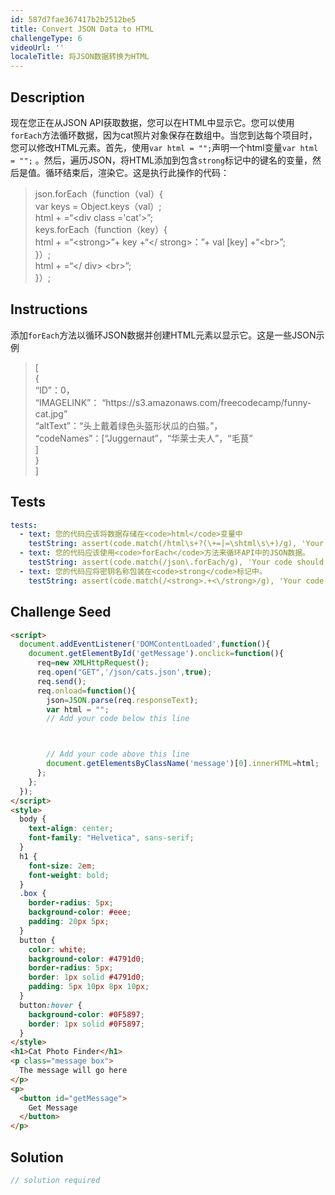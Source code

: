 ```yaml
---
id: 587d7fae367417b2b2512be5
title: Convert JSON Data to HTML
challengeType: 6
videoUrl: ''
localeTitle: 将JSON数据转换为HTML
---
```


## Description
<section id="description">现在您正在从JSON API获取数据，您可以在HTML中显示它。您可以使用<code>forEach</code>方法循环数据，因为cat照片对象保存在数组中。当您到达每个项目时，您可以修改HTML元素。首先，使用<code>var html = &quot;&quot;;</code>声明一个html变量<code>var html = &quot;&quot;;</code> 。然后，遍历JSON，将HTML添加到包含<code>strong</code>标记中的键名的变量，然后是值。循环结束后，渲染它。这是执行此操作的代码： <blockquote> json.forEach（function（val）{ <br> var keys = Object.keys（val）; <br> html + =“&lt;div class =&#39;cat&#39;&gt;”; <br> keys.forEach（function（key）{ <br> html + =“&lt;strong&gt;”+ key +“&lt;/ strong&gt;：”+ val [key] +“&lt;br&gt;”; <br> }）; <br> html + =“&lt;/ div&gt; &lt;br&gt;”; <br> }）; </blockquote></section>

## Instructions
<section id="instructions">添加<code>forEach</code>方法以循环JSON数据并创建HTML元素以显示它。这是一些JSON示例<blockquote> [ <br> { <br> “ID”：0， <br> “IMAGELINK”： “https://s3.amazonaws.com/freecodecamp/funny-cat.jpg” <br> “altText”：“头上戴着绿色头盔形状瓜的白猫。”， <br> “codeNames”：[“Juggernaut”，“华莱士夫人”，“毛茛” <br> ] <br> } <br> ] </blockquote></section>

## Tests
<section id='tests'>

```yml
tests:
  - text: 您的代码应该将数据存储在<code>html</code>变量中
    testString: assert(code.match(/html\s+?(\+=|=\shtml\s\+)/g), 'Your code should store the data in the <code>html</code> variable');
  - text: 您的代码应该使用<code>forEach</code>方法来循环API中的JSON数据。
    testString: assert(code.match(/json\.forEach/g), 'Your code should use a <code>forEach</code> method to loop over the JSON data from the API.');
  - text: 您的代码应将密钥名称包装在<code>strong</code>标记中。
    testString: assert(code.match(/<strong>.+<\/strong>/g), 'Your code should wrap the key names in <code>strong</code> tags.');

```

</section>

## Challenge Seed
<section id='challengeSeed'>

<div id='html-seed'>

```html
<script>
  document.addEventListener('DOMContentLoaded',function(){
    document.getElementById('getMessage').onclick=function(){
      req=new XMLHttpRequest();
      req.open("GET",'/json/cats.json',true);
      req.send();
      req.onload=function(){
        json=JSON.parse(req.responseText);
        var html = "";
        // Add your code below this line



        // Add your code above this line
        document.getElementsByClassName('message')[0].innerHTML=html;
      };
    };
  });
</script>
<style>
  body {
    text-align: center;
    font-family: "Helvetica", sans-serif;
  }
  h1 {
    font-size: 2em;
    font-weight: bold;
  }
  .box {
    border-radius: 5px;
    background-color: #eee;
    padding: 20px 5px;
  }
  button {
    color: white;
    background-color: #4791d0;
    border-radius: 5px;
    border: 1px solid #4791d0;
    padding: 5px 10px 8px 10px;
  }
  button:hover {
    background-color: #0F5897;
    border: 1px solid #0F5897;
  }
</style>
<h1>Cat Photo Finder</h1>
<p class="message box">
  The message will go here
</p>
<p>
  <button id="getMessage">
    Get Message
  </button>
</p>

```

</div>



</section>

## Solution
<section id='solution'>

```js
// solution required
```
</section>
